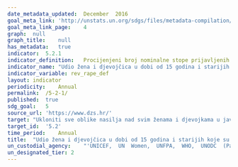 ```yaml
---	
date_metadata_updated:	December  2016
goal_meta_link:	'http://unstats.un.org/sdgs/files/metadata-compilation/Metadata-Goal-5.pdf'
goal_meta_link_page:	4
graph:	null
graph_title:	null
has_metadata:	true
indicator:	5.2.1
indicator_definition:	Procijenjeni broj nominalne stope prijavljenih silovanja za revidirane i naslijeđene definicije.
indicator_name:	"Udio žena i djevojčica u dobi od 15 godina i starijih koje su ikada imale partnera, a koje su bile izložene tjelesnom, seksualnom ili psihičkom nasilju od strane trenutnog ili bivšeg intimnog partnera u proteklih 12 mjeseci, prema obliku nasilja i dobi"
indicator_variable:	rev_rape_def
layout:	indicator
periodicity:	Annual
permalink:	/5-2-1/
published:	true
sdg_goal:	5
source_url:	'https://www.dzs.hr/'
target:	"Ukloniti sve oblike nasilja nad svim ženama i djevojkama u javnim i privatnim sferama, uključujući trgovinu te seksualne i druge vrste eksploatacije."
target_id:	'5.2'
time_period:	Annual
title:	"Udio žena i djevojčica u dobi od 15 godina i starijih koje su ikada imale partnera, a koje su bile izložene tjelesnom, seksualnom ili psihičkom nasilju od strane trenutnog ili bivšeg intimnog partnera u proteklih 12 mjeseci, prema obliku nasilja i dobi"
un_custodial_agency:	"'UNICEF,  UN  Women,  UNFPA,  WHO,  UNODC  (Partnering  Agencies:  UNSD,  UNDP)'"
un_designated_tier:	2
---	
```

